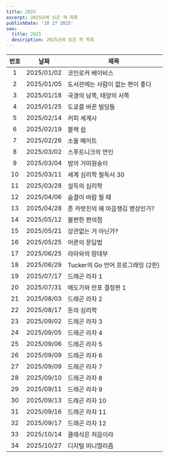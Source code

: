 ```yaml
---
title: 2025
excerpt: 2025년에 읽은 책 목록
publishDate: '10 27 2025'
seo:
  title: 2025
  description: 2025년에 읽은 책 목록
---
```


| 번호 |    날짜    | 제목                              |
| :--: | :--------: | --------------------------------- |
|  1   | 2025/01/02 | 코인로커 베이비스                 |
|  2   | 2025/01/05 | 도서관에는 사람이 없는 편이 좋다  |
|  3   | 2025/01/18 | 국경의 남쪽, 태양의 서쪽          |
|  4   | 2025/01/25 | 도쿄를 바꾼 빌딩들                |
|  5   | 2025/02/14 | 커피 세계사                       |
|  6   | 2025/02/19 | 블랙 쉽                           |
|  7   | 2025/02/26 | 소울 메이트                       |
|  8   | 2025/03/02 | 스푸트니크의 연인                 |
|  9   | 2025/03/04 | 밤의 거미원숭이                   |
|  10  | 2025/03/11 | 세계 심리학 필독서 30             |
|  11  | 2025/03/28 | 설득의 심리학                     |
|  12  | 2025/04/06 | 숨결이 바람 될 때                 |
|  13  | 2025/04/28 | 존 카밧진의 왜 마음챙김 명상인가? |
|  14  | 2025/05/12 | 불편한 편의점                     |
|  15  | 2025/05/21 | 상관없는 거 아닌가?               |
|  16  | 2025/05/25 | 어른의 문답법                     |
|  17  | 2025/06/25 | 라마와의 랑데부                   |
|  18  | 2025/06/29 | Tucker의 Go 언어 프로그래밍 (2판) |
|  19  | 2025/07/17 | 드래곤 라자 1                     |
|  20  | 2025/07/31 | 에도가와 란포 결정판 1            |
|  21  | 2025/08/03 | 드래곤 라자 2                     |
|  22  | 2025/08/17 | 돈의 심리학                       |
|  23  | 2025/09/02 | 드래곤 라자 3                     |
|  24  | 2025/09/05 | 드래곤 라자 4                     |
|  25  | 2025/09/06 | 드래곤 라자 5                     |
|  26  | 2025/09/09 | 드래곤 라자 6                     |
|  27  | 2025/09/09 | 드래곤 라자 7                     |
|  28  | 2025/09/10 | 드래곤 라자 8                     |
|  29  | 2025/09/11 | 드래곤 라자 9                     |
|  30  | 2025/09/13 | 드래곤 라자 10                    |
|  31  | 2025/09/16 | 드래곤 라자 11                    |
|  32  | 2025/09/17 | 드래곤 라자 12                    |
|  33  | 2025/10/14 | 클래식은 처음이라                 |
|  34  | 2025/10/27 | 디지털 미니멀리즘                 |
